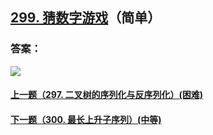 ## [299. 猜数字游戏](https://leetcode-cn.com/problems/bulls-and-cows/)（简单）





### 答案：



![](https://img-blog.csdnimg.cn/20200807155236311.png)

#### [上一题（297. 二叉树的序列化与反序列化）(困难)](https://github.com/sdwwld/leetCode/blob/master/src/main/java/com/wld/java/leetcode/leetCode0297.md)

#### [下一题（300. 最长上升子序列）(中等)](https://github.com/sdwwld/leetCode/blob/master/src/main/java/com/wld/java/leetcode/leetCode0300.md)